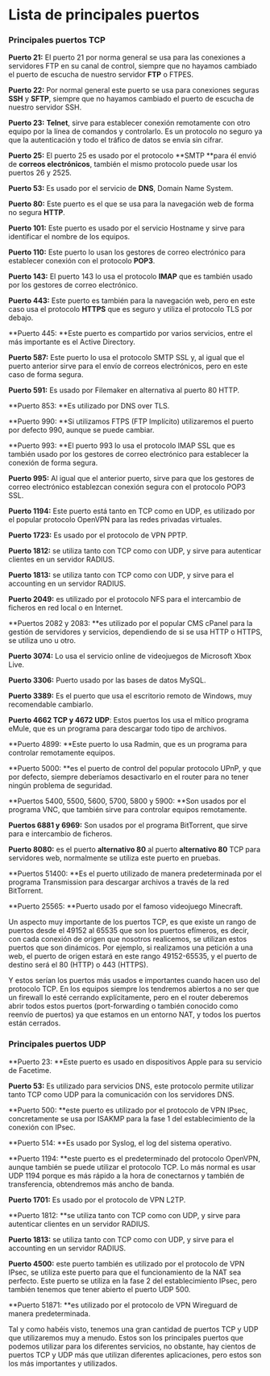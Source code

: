 
# Lista de principales puertos


### Principales puertos TCP

**Puerto 21:**  El puerto 21 por norma general se usa para las conexiones a servidores FTP en su canal de control, siempre que no hayamos cambiado el puerto de escucha de nuestro servidor **FTP** o FTPES.

**Puerto 22:** Por normal general este puerto se usa para conexiones seguras **SSH** y **SFTP**, siempre que no hayamos cambiado el puerto de escucha de nuestro servidor SSH.

**Puerto 23:** **Telnet**, sirve para establecer conexión remotamente con otro equipo por la línea de comandos y controlarlo. Es un protocolo no seguro ya que la autenticación y todo el tráfico de datos se envía sin cifrar.

**Puerto 25:**  El puerto 25 es usado por el protocolo **SMTP **para él envió de **correos electrónicos**, también el mismo protocolo puede usar los puertos 26 y 2525.

**Puerto 53:** Es usado por el servicio de **DNS**, Domain Name System.

**Puerto 80:** Este puerto es el que se usa para la navegación web de forma no segura **HTTP**.

**Puerto 101:** Este puerto es usado por el servicio Hostname y sirve para identificar el nombre de los equipos.

**Puerto 110:** Este puerto lo usan los gestores de correo electrónico para establecer conexión con el protocolo **POP3**.

**Puerto 143:** El puerto 143 lo usa el protocolo **IMAP** que es también usado por los gestores de correo electrónico.

**Puerto 443:** Este puerto es también para la navegación web, pero en este caso usa el protocolo **HTTPS** que es seguro y utiliza el protocolo TLS por debajo.

**Puerto 445: **Este puerto es compartido por varios servicios, entre el más importante es el Active Directory.

**Puerto 587:** Este puerto lo usa el protocolo SMTP SSL y, al igual que el puerto anterior sirve para el envío de correos electrónicos, pero en este caso de forma segura.

**Puerto 591:** Es usado por Filemaker en alternativa al puerto 80 HTTP.

**Puerto 853: **Es utilizado por DNS over TLS.

**Puerto 990: **Si utilizamos FTPS (FTP Implícito) utilizaremos el puerto por defecto 990, aunque se puede cambiar.

**Puerto 993: **El puerto 993 lo usa el protocolo IMAP SSL que es también usado por los gestores de correo electrónico para establecer la conexión de forma segura.

**Puerto 995:** Al igual que el anterior puerto, sirve para que los gestores de correo electrónico establezcan conexión segura con el protocolo POP3 SSL.

**Puerto 1194:** Este puerto está tanto en TCP como en UDP, es utilizado por el popular protocolo OpenVPN para las redes privadas virtuales.

**Puerto 1723:** Es usado por el protocolo de VPN PPTP.

**Puerto 1812:** se utiliza tanto con TCP como con UDP, y sirve para autenticar clientes en un servidor RADIUS.

**Puerto 1813:** se utiliza tanto con TCP como con UDP, y sirve para el accounting en un servidor RADIUS.

**Puerto 2049:** es utilizado por el protocolo NFS para el intercambio de ficheros en red local o en Internet.

**Puertos 2082 y 2083: **es utilizado por el popular CMS cPanel para la gestión de servidores y servicios, dependiendo de si se usa HTTP o HTTPS, se utiliza uno u otro.

**Puerto 3074:** Lo usa el servicio online de videojuegos de Microsoft Xbox Live.

**Puerto 3306:** Puerto usado por las bases de datos MySQL.

**Puerto 3389:** Es el puerto que usa el escritorio remoto de Windows, muy recomendable cambiarlo.

**Puerto 4662 TCP y 4672 UDP**: Estos puertos los usa el mítico programa eMule, que es un programa para descargar todo tipo de archivos.

**Puerto 4899: **Este puerto lo usa Radmin, que es un programa para controlar remotamente equipos.

**Puerto 5000: **es el puerto de control del popular protocolo UPnP, y que por defecto, siempre deberíamos desactivarlo en el router para no tener ningún problema de seguridad.

**Puertos 5400, 5500, 5600, 5700, 5800 y 5900: **Son usados por el programa VNC, que también sirve para controlar equipos remotamente.

**Puertos 6881 y 6969:** Son usados por el programa BitTorrent, que sirve para e intercambio de ficheros.

**Puerto 8080:** es el puerto **alternativo
80** al puerto **alternativo
80** TCP para servidores web, normalmente se utiliza este puerto en pruebas.

**Puertos 51400: **Es el puerto utilizado de manera predeterminada por el programa Transmission para descargar archivos a través de la red BitTorrent.

**Puerto 25565: **Puerto usado por el famoso videojuego Minecraft.


Un aspecto muy importante de los puertos TCP, es que existe un rango de puertos desde el 49152 al 65535 que son los puertos efímeros, es decir, con cada conexión de origen que nosotros realicemos, se utilizan estos puertos que son dinámicos. Por ejemplo, si realizamos una petición a una web, el puerto de origen estará en este rango 49152-65535, y el puerto de destino será el 80 (HTTP) o 443 (HTTPS).

Y estos serían los puertos más usados e importantes cuando hacen uso del protocolo TCP. En los equipos siempre los tendremos abiertos a no ser que un firewall lo esté cerrando explícitamente, pero en el router deberemos abrir todos estos puertos (port-forwarding o también conocido como reenvío de puertos) ya que estamos en un entorno NAT, y todos los puertos están cerrados.

### Principales puertos UDP

**Puerto 23: **Este puerto es usado en dispositivos Apple para su servicio de Facetime.

**Puerto 53:** Es utilizado para servicios DNS, este protocolo permite utilizar tanto TCP como UDP para la comunicación con los servidores DNS.

**Puerto 500: **este puerto es utilizado por el protocolo de VPN IPsec, concretamente se usa por ISAKMP para la fase 1 del establecimiento de la conexión con IPsec.

**Puerto 514: **Es usado por Syslog, el log del sistema operativo.

**Puerto 1194: **este puerto es el predeterminado del protocolo OpenVPN, aunque también se puede utilizar el protocolo TCP. Lo más normal es usar UDP 1194 porque es más rápido a la hora de conectarnos y también de transferencia, obtendremos más ancho de banda.

**Puerto 1701:** Es usado por el protocolo de VPN L2TP.

**Puerto 1812: **se utiliza tanto con TCP como con UDP, y sirve para autenticar clientes en un servidor RADIUS.

**Puerto 1813:** se utiliza tanto con TCP como con UDP, y sirve para el accounting en un servidor RADIUS.

**Puerto 4500:** este puerto también es utilizado por el protocolo de VPN IPsec, se utiliza este puerto para que el funcionamiento de la NAT sea perfecto. Este puerto se utiliza en la fase 2 del establecimiento IPsec, pero también tenemos que tener abierto el puerto UDP 500.

**Puerto 51871: **es utilizado por el protocolo de VPN Wireguard de manera predeterminada.

Tal y como habéis visto, tenemos una gran cantidad de puertos TCP y UDP que utilizaremos muy a menudo. Estos son los principales puertos que podemos utilizar para los diferentes servicios, no obstante, hay cientos de puertos TCP y UDP más que utilizan diferentes aplicaciones, pero estos son los más importantes y utilizados.
